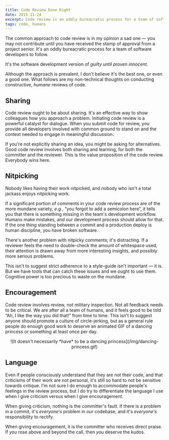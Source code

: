 ```yaml
---
title: Code Review Done Right
date: 2015-11-24
excerpt: Code review is an oddly bureacratic process for a team of software developers to follow. What follows are my non-technical thoughts on conducting constructive, humane reviews of code.
tags: code, humans
---
```


<span class="run-in"><span class="drop">T</span>he common approach</span> to
code review is in my opinion a sad one — you may not contribute until you have
received the stamp of approval from a project senior. It's an oddly bureacratic
process for a team of software developers to follow.

It's the software development version of *guilty until proven innocent*.

Although the approach is prevalent, I don't believe it's the best one, or even a
good one. What follows are my non-technical thoughts on conducting constructive,
*humane* reviews of code.

## Sharing

Code review ought to be about sharing. It's an effective way to show colleagues
how you approach a problem. Initiating code review is a powerful catalyst for
dialogue. When you submit code for review, you provide all developers involved
with common ground to stand on and the context needed to engage in meaningful
discussion.

If you're not explicitly sharing an idea, you might be asking for alternatives.
Good code review involves both sharing and learning, for both the committer and
the reviewer. This is the value proposition of the code review. Everybody wins
here.

## Nitpicking

Nobody likes having their work nitpicked, and nobody who isn't a total jackass
enjoys nitpicking work.

If a significant portion of comments in your code review process are of the more
mundane variety, *e.g.*, “you forgot to add a semicolon here”, it tells you that
there is something missing in the team's development workflow. Humans make
mistakes, and our development process should allow for that. If the one thing
standing between a commit and a production deploy is human discipline, you have
broken software.

There's another problem with nitpicky comments; it's distracting. If a reviewer
feels the need to double-check the amount of whitespace used, their attention is
drawn away from more interesting insights, and possibly more serious problems.

This isn't to suggest strict adherence to a style-guide isn't important — it is.
But we have tools that can catch these issues and we ought to use them.
Cognitive power is too precious to waste on the mundane.

## Encouragement

Code review involves review, not military inspection. Not all feedback needs to
be critical. We are after all a team of humans, and it feels good to be told
“Ah, I like the way you did that!” from time to time. This isn't to suggest
anyone should promote a culture of circle-jerking, but as a general rule people
do enough good work to deserve an animated GIF of a dancing princess or
something at least once per day.

<center>
![It doesn't necessarily *have* to be a dancing
princess](/img/dancing-princess.gif)
</center>

## Language

Even if people consciously understand that they are not their code, and that
criticisms of their work are not personal, it's still so hard to not be
sensitive towards critique. I'm not sure I do enough to accommodate people's
feelings in the review process, but I do try to differentiate the language I use
when I give criticism versus when I give encouragement.

When giving criticism, nothing is the committer's fault. If there is a problem
in a commit, it's *everyone's* problem in *our* codebase, and it's *everyone's*
responsibility to rectify.

When giving encouragement, it is the committer who receives direct praise. If
*you* rose above and beyond the call, then *you* deserve the kudos.

